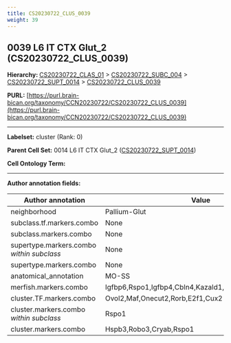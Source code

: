 ```yaml
---
title: CS20230722_CLUS_0039
weight: 39
---
```

## 0039 L6 IT CTX Glut_2 (CS20230722_CLUS_0039)
<b>Hierarchy: </b>
[CS20230722_CLAS_01](../CS20230722_CLAS_01) >
[CS20230722_SUBC_004](../CS20230722_SUBC_004) >
[CS20230722_SUPT_0014](../CS20230722_SUPT_0014) >
[CS20230722_CLUS_0039](../CS20230722_CLUS_0039)

**PURL:** [https://purl.brain-bican.org/taxonomy/CCN20230722/CS20230722_CLUS_0039](https://purl.brain-bican.org/taxonomy/CCN20230722/CS20230722_CLUS_0039)

---


**Labelset:** cluster (Rank: 0)

**Parent Cell Set:** 0014 L6 IT CTX Glut_2 ([CS20230722_SUPT_0014](../CS20230722_SUPT_0014))



**Cell Ontology Term:** 

[MARKER GENES.]: #


---

[TRANSFERRED ANNOTATIONS.]: #


[AUTHOR ANNOTATION FIELDS.]: #


**Author annotation fields:**

| Author annotation | Value |
|-------------------|-------|
|neighborhood|Pallium-Glut|
|subclass.tf.markers.combo|None|
|subclass.markers.combo|None|
|supertype.markers.combo _within subclass_|None|
|supertype.markers.combo|None|
|anatomical_annotation|MO-SS|
|merfish.markers.combo|Igfbp6,Rspo1,Igfbp4,Cbln4,Kazald1,Cbln2,Stxbp6,Galnt14|
|cluster.TF.markers.combo|Ovol2,Maf,Onecut2,Rorb,E2f1,Cux2|
|cluster.markers.combo _within subclass_|Rspo1|
|cluster.markers.combo|Hspb3,Robo3,Cryab,Rspo1|

